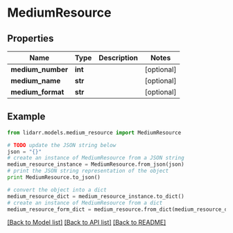 # MediumResource


## Properties

Name | Type | Description | Notes
------------ | ------------- | ------------- | -------------
**medium_number** | **int** |  | [optional] 
**medium_name** | **str** |  | [optional] 
**medium_format** | **str** |  | [optional] 

## Example

```python
from lidarr.models.medium_resource import MediumResource

# TODO update the JSON string below
json = "{}"
# create an instance of MediumResource from a JSON string
medium_resource_instance = MediumResource.from_json(json)
# print the JSON string representation of the object
print MediumResource.to_json()

# convert the object into a dict
medium_resource_dict = medium_resource_instance.to_dict()
# create an instance of MediumResource from a dict
medium_resource_form_dict = medium_resource.from_dict(medium_resource_dict)
```
[[Back to Model list]](../README.md#documentation-for-models) [[Back to API list]](../README.md#documentation-for-api-endpoints) [[Back to README]](../README.md)


